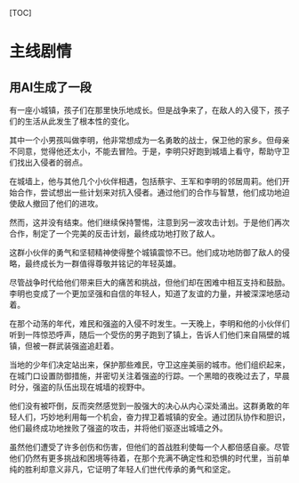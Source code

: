 [TOC]

# 主线剧情

## 用AI生成了一段

有一座小城镇，孩子们在那里快乐地成长。但是战争来了，在敌人的入侵下，孩子们的生活从此发生了根本性的变化。

其中一个小男孩叫做李明，他非常想成为一名勇敢的战士，保卫他的家乡。但母亲不同意，觉得他还太小，不能去冒险。于是，李明只好跑到城墙上看守，帮助守卫们找出入侵者的弱点。

在城墙上，他与其他几个小伙伴相遇，包括蔡宇、王军和李明的邻居周莉。他们开始合作，尝试想出一些计划来对抗入侵者。通过他们的合作与智慧，他们成功地迫使敌人撤回了他们的进攻。

然而，这并没有结束。他们继续保持警惕，注意到另一波攻击计划。于是他们再次合作，制定了一个完美的反击计划，最终成功地打败了敌人。

这群小伙伴的勇气和坚韧精神使得整个城镇震惊不已。他们成功地防御了敌人的侵略，最终成长为一群值得尊敬并铭记的年轻英雄。

尽管战争时代给他们带来巨大的痛苦和挑战，但他们却在困难中相互支持和鼓励。李明也变成了一个更加坚强和自信的年轻人，知道了友谊的力量，并被深深地感动着。


在那个动荡的年代，难民和强盗的入侵不时发生。一天晚上，李明和他的小伙伴们听到一阵惊恐呼声，随后一个受伤的男子跑到了镇上，告诉人们他们来自隔壁的城镇，但被一群武装强盗追赶着。

当地的少年们决定站出来，保护那些难民，守卫这座美丽的城市。他们组织起来，在城门口设置防御措施，并密切关注着强盗的行踪。一个黑暗的夜晚过去了，早晨时分，强盗的队伍出现在城墙的视野中。

他们没有被吓倒，反而突然感觉到一股强大的决心从内心深处涌出。这群勇敢的年轻人们，巧妙地利用每一个机会，奋力捍卫着城镇的安全。通过团队协作和胆识，他们最终成功地挫败了强盗的攻击，并将他们驱逐出城墙之外。

虽然他们遭受了许多创伤和伤害，但他们的首战胜利使每一个人都倍感自豪。尽管他们仍然有更多挑战和困境等待着，在那个充满不确定性和恐惧的时代里，当前单纯的胜利却意义非凡，它证明了年轻人们世代传承的勇气和坚定。

